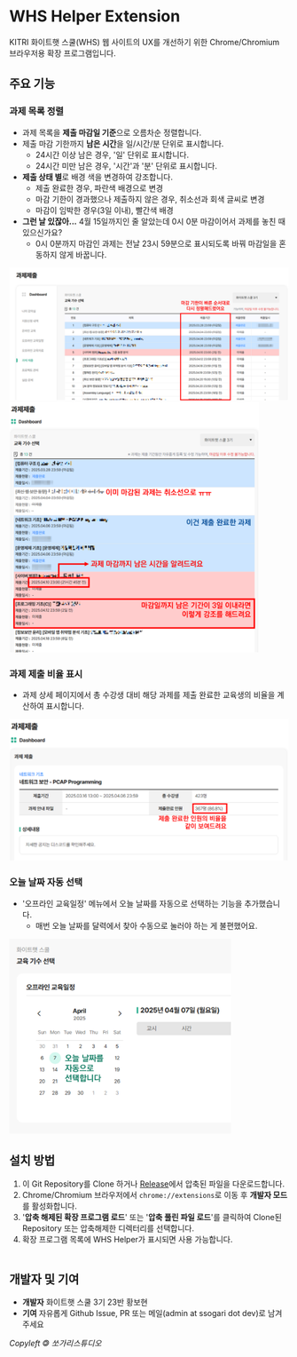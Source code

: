 # WHS Helper Extension
KITRI 화이트햇 스쿨(WHS) 웹 사이트의 UX를 개선하기 위한 Chrome/Chromium 브라우저용 확장 프로그램입니다.

## 주요 기능
### 과제 목록 정렬
* 과제 목록을 **제출 마감일 기준**으로 오름차순 정렬합니다.
* 제출 마감 기한까지 **남은 시간**을 일/시간/분 단위로 표시합니다.
    * 24시간 이상 남은 경우, '일' 단위로 표시합니다.
    * 24시간 미만 남은 경우, '시간'과 '분' 단위로 표시합니다.
* **제출 상태 별**로 배경 색을 변경하여 강조합니다.
    * 제출 완료한 경우, 파란색 배경으로 변경
    * 마감 기한이 경과했으나 제출하지 않은 경우, 취소선과 회색 글씨로 변경
    * 마감이 임박한 경우(3일 이내), 빨간색 배경
 * **그런 날 있잖아...** 4월 15일까지인 줄 알았는데 0시 0분 마감이어서 과제를 놓친 때 있으신가요?
     * 0시 0분까지 마감인 과제는 전날 23시 59분으로 표시되도록 바꿔 마감일을 혼동하지 않게 바꿉니다.
<img src="4e.png" alt="과제 목록 정렬 및 스타일 적용" style="width:750px;">
<img src="3e.png" alt="과제 목록 정렬 및 스타일 적용" style="width:450px;">

<br />

### 과제 제출 비율 표시
* 과제 상세 페이지에서 총 수강생 대비 해당 과제를 제출 완료한 교육생의 비율을 계산하여 표시합니다.
<img src="2.png" alt="제출 완료 비율 표시" style="width:600px;">
<br />

### 오늘 날짜 자동 선택
* '오프라인 교육일정' 메뉴에서 오늘 날짜를 자동으로 선택하는 기능을 추가했습니다.
  * 매번 오늘 날짜를 달력에서 찾아 수동으로 눌러야 하는 게 불편했어요.
<img src="1.png" alt="날짜 자동 선택" style="width:400px;">
 <br />
 
## 설치 방법
1. 이 Git Repository를 Clone 하거나 [Release](https://github.com/ssogari-dev/whs-helper/releases/tag/release)에서 압축된 파일을 다운로드합니다.
2. Chrome/Chromium 브라우저에서 `chrome://extensions`로 이동 후 **개발자 모드**를 활성화합니다.
3. '**압축 해제된 확장 프로그램 로드**' 또는 '**압축 풀린 파일 로드**'를 클릭하여 Clone된 Repository 또는 압축해제한 디렉터리를 선택합니다.
4. 확장 프로그램 목록에 WHS Helper가 표시되면 사용 가능합니다.
<br /><br />
## 개발자 및 기여
* **개발자** 화이트햇 스쿨 3기 23반 황보현
* **기여** 자유롭게 Github Issue, PR 또는 메일(admin at ssogari dot dev)로 남겨주세요

_Copyleft 🄯 쏘가리스튜디오_
